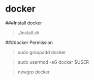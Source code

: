 # docker

###Install docker

>./install.sh

###docker Permission

>sudo groupadd docker

>sudo usermod -aG docker $USER

>newgrp docker

